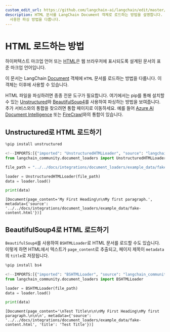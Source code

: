 ```yaml
---
custom_edit_url: https://github.com/langchain-ai/langchain/edit/master/docs/docs/how_to/document_loader_html.ipynb
description: HTML 문서를 LangChain Document 객체로 로드하는 방법을 설명합니다. Unstructured 및 BeautifulSoup4를
  사용한 파싱 방법을 다룹니다.
---
```


# HTML 로드하는 방법

하이퍼텍스트 마크업 언어 또는 [HTML](https://en.wikipedia.org/wiki/HTML)은 웹 브라우저에 표시되도록 설계된 문서의 표준 마크업 언어입니다.

이 문서는 LangChain [Document](https://api.python.langchain.com/en/latest/documents/langchain_core.documents.base.Document.html#langchain_core.documents.base.Document) 객체에 `HTML` 문서를 로드하는 방법을 다룹니다. 이 객체는 이후에 사용할 수 있습니다.

HTML 파일을 파싱하려면 종종 전문 도구가 필요합니다. 여기에서는 pip를 통해 설치할 수 있는 [Unstructured](https://unstructured-io.github.io/unstructured/)와 [BeautifulSoup4](https://beautiful-soup-4.readthedocs.io/en/latest/)를 사용하여 파싱하는 방법을 보여줍니다. 추가 서비스와의 통합을 찾으려면 통합 페이지로 이동하세요. 예를 들어 [Azure AI Document Intelligence](/docs/integrations/document_loaders/azure_document_intelligence) 또는 [FireCrawl](/docs/integrations/document_loaders/firecrawl)와의 통합이 있습니다.

## Unstructured로 HTML 로드하기

```python
%pip install unstructured
```


```python
<!--IMPORTS:[{"imported": "UnstructuredHTMLLoader", "source": "langchain_community.document_loaders", "docs": "https://api.python.langchain.com/en/latest/document_loaders/langchain_community.document_loaders.html.UnstructuredHTMLLoader.html", "title": "How to load HTML"}]-->
from langchain_community.document_loaders import UnstructuredHTMLLoader

file_path = "../../docs/integrations/document_loaders/example_data/fake-content.html"

loader = UnstructuredHTMLLoader(file_path)
data = loader.load()

print(data)
```

```output
[Document(page_content='My First Heading\n\nMy first paragraph.', metadata={'source': '../../docs/integrations/document_loaders/example_data/fake-content.html'})]
```

## BeautifulSoup4로 HTML 로드하기

`BeautifulSoup4`를 사용하여 `BSHTMLLoader`로 HTML 문서를 로드할 수도 있습니다. 이렇게 하면 HTML에서 텍스트가 `page_content`로 추출되고, 페이지 제목이 `metadata`의 `title`로 저장됩니다.

```python
%pip install bs4
```


```python
<!--IMPORTS:[{"imported": "BSHTMLLoader", "source": "langchain_community.document_loaders", "docs": "https://api.python.langchain.com/en/latest/document_loaders/langchain_community.document_loaders.html_bs.BSHTMLLoader.html", "title": "How to load HTML"}]-->
from langchain_community.document_loaders import BSHTMLLoader

loader = BSHTMLLoader(file_path)
data = loader.load()

print(data)
```

```output
[Document(page_content='\nTest Title\n\n\nMy First Heading\nMy first paragraph.\n\n\n', metadata={'source': '../../docs/integrations/document_loaders/example_data/fake-content.html', 'title': 'Test Title'})]
```